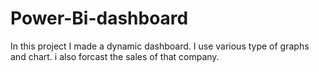 # Power-Bi-dashboard
In this project I made a dynamic dashboard.
I use various type of graphs and chart.
i also forcast the sales of that company.
